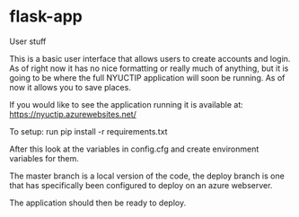 # flask-app
User stuff

This is a basic user interface that allows users to create accounts and login. As of right now it has no nice formatting or really much of anything, but it is going to be where the full NYUCTIP application will soon be running. As of now it allows you to save places.

If you would like to see the application running it is available at: https://nyuctip.azurewebsites.net/

To setup: run pip install -r requirements.txt

After this look at the variables in config.cfg and create environment variables for them.

The master branch is a local version of the code, the deploy branch is one that has specifically been configured to deploy on an azure webserver.

The application should then be ready to deploy.

